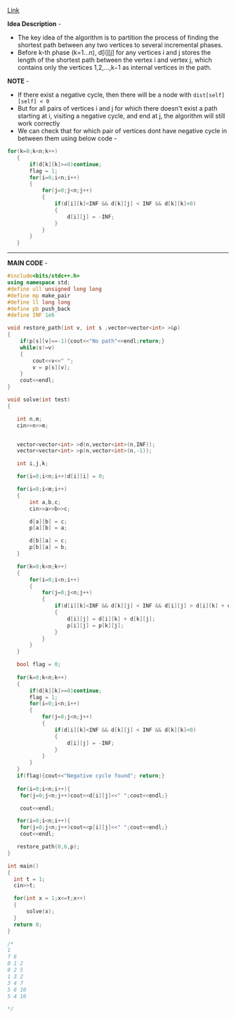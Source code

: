[Link](https://cp-algorithms.com/graph/all-pair-shortest-path-floyd-warshall.html)

**Idea Description** - 
* The key idea of the algorithm is to partition the process of finding the shortest path between any two vertices to several incremental phases.
* Before k-th phase (k=1…n), d[i][j] for any vertices i and j stores the length of the shortest path between the vertex i and vertex j, which contains only the vertices 1,2,...,k−1 as internal vertices in the path.

**NOTE** - 
* If there exist a negative cycle, then there will be a node with `dist[self][self] < 0`
* But for all pairs of vertices i and j for which there doesn't exist a path starting at i, visiting a negative cycle, and end at j, the algorithm will still work correctly
* We can check that for which pair of vertices dont have negative cycle in between them using below code - 
```c++
for(k=0;k<n;k++)
   {
       if(d[k][k]>=0)continue;
       flag = 1;
       for(i=0;i<n;i++)
       {
           for(j=0;j<n;j++)
           {
               if(d[i][k]<INF && d[k][j] < INF && d[k][k]<0)
               {
                   d[i][j] = -INF;
               }
           }
       }
   }
```
---

**MAIN CODE** - 

```c++
#include<bits/stdc++.h>
using namespace std;
#define ull unsigned long long
#define mp make_pair
#define ll long long
#define pb push_back
#define INF 1e6

void restore_path(int v, int s ,vector<vector<int> >&p)
{
    if(p[s][v]==-1){cout<<"No path"<<endl;return;}
    while(s!=v)
    {
        cout<<v<<" ";
        v = p[s][v];
    }
    cout<<endl;
}

void solve(int test)
{

   int n,m;
   cin>>n>>m;


   vector<vector<int> >d(n,vector<int>(n,INF));
   vector<vector<int> >p(n,vector<int>(n,-1));

   int i,j,k;

   for(i=0;i<n;i++)d[i][i] = 0;

   for(i=0;i<m;i++)
   {
       int a,b,c;
       cin>>a>>b>>c;

       d[a][b] = c;
       p[a][b] = a;

       d[b][a] = c;
       p[b][a] = b;
   }

   for(k=0;k<n;k++)
   {
       for(i=0;i<n;i++)
       {
           for(j=0;j<n;j++)
           {
               if(d[i][k]<INF && d[k][j] < INF && d[i][j] > d[i][k] + d[k][j])  // Important part - To never use undefined distance hence check < INF
               {
                   d[i][j] = d[i][k] + d[k][j];
                   p[i][j] = p[k][j];
               }
           }
       }
   }

   bool flag = 0;
    
   for(k=0;k<n;k++)
   {
       if(d[k][k]>=0)continue;
       flag = 1;
       for(i=0;i<n;i++)
       {
           for(j=0;j<n;j++)
           {
               if(d[i][k]<INF && d[k][j] < INF && d[k][k]<0)
               {
                   d[i][j] = -INF;
               }
           }
       }
   }
   if(flag){cout<<"Negative cycle found"; return;}
      
   for(i=0;i<n;i++){
    for(j=0;j<n;j++)cout<<d[i][j]<<" ";cout<<endl;}

    cout<<endl;

   for(i=0;i<n;i++){
    for(j=0;j<n;j++)cout<<p[i][j]<<" ";cout<<endl;}
    cout<<endl;

   restore_path(0,6,p);
}

int main()
{
  int t = 1;
  cin>>t;

  for(int x = 1;x<=t;x++)
  {
      solve(x);
  }
  return 0;
}

/*
1
7 6
0 1 2
0 2 5
1 3 2
3 4 7
5 6 10
5 4 10

*/
```


